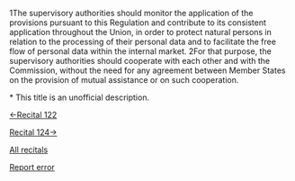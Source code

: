 
1The supervisory authorities should monitor the application of the provisions pursuant to this Regulation and contribute to its consistent application throughout the Union, in order to protect natural persons in relation to the processing of their personal data and to facilitate the free flow of personal data within the internal market. 2For that purpose, the supervisory authorities should cooperate with each other and with the Commission, without the need for any agreement between Member States on the provision of mutual assistance or on such cooperation.


\* This title is an unofficial description.




[←Recital 122](https://gdpr-info.eu/recitals/no-122/ "122 - Responsibility of the Supervisory Authorities")


[Recital 124→](https://gdpr-info.eu/recitals/no-124/ "124 - Lead Authority Regarding Processing in Several Member States")


[All recitals](https://gdpr-info.eu/recitals/)

[Report error](https://gdpr-info.eu/gf/?TB_iframe=true&height=306 "Your message")

